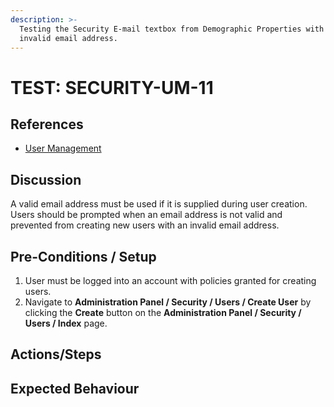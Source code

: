 ```yaml
---
description: >-
  Testing the Security E-mail textbox from Demographic Properties with an
  invalid email address.
---
```


# TEST: SECURITY-UM-11

## References

* [User Management](../../../../../operations/security-administration/user-management.md)

## Discussion

A valid email address must be used if it is supplied during user creation. Users should be prompted when an email address is not valid and prevented from creating new users with an invalid email address.

## Pre-Conditions / Setup

1. User must be logged into an account with policies granted for creating users.
2. Navigate to **Administration Panel / Security / Users / Create User** by clicking the **Create** button on the **Administration Panel / Security / Users / Index** page.

## Actions/Steps 

## Expected Behaviour

